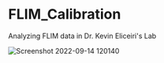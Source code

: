 # FLIM_Calibration
Analyzing FLIM data in Dr. Kevin Eliceiri's Lab

![Screenshot 2022-09-14 120140](https://user-images.githubusercontent.com/96085470/190217314-799ac725-fdd8-43ef-81fa-e116a29c3796.png)
